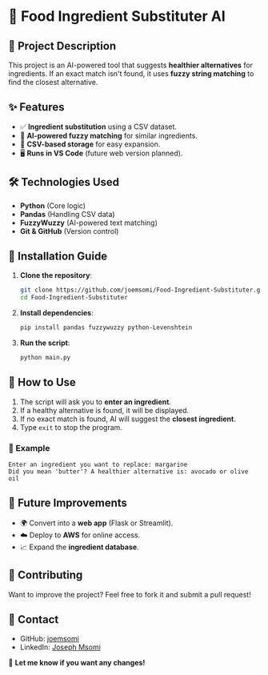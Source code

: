 
# 🍏 Food Ingredient Substituter AI

## 📌 Project Description
This project is an AI-powered tool that suggests **healthier alternatives** for ingredients. If an exact match isn't found, it uses **fuzzy string matching** to find the closest alternative.

## ✨ Features
- ✅ **Ingredient substitution** using a CSV dataset.
- 🧠 **AI-powered fuzzy matching** for similar ingredients.
- 📂 **CSV-based storage** for easy expansion.
- 🖥️ **Runs in VS Code** (future web version planned).

## 🛠️ Technologies Used
- **Python** (Core logic)
- **Pandas** (Handling CSV data)
- **FuzzyWuzzy** (AI-powered text matching)
- **Git & GitHub** (Version control)

## 🚀 Installation Guide
1. **Clone the repository**:
   ```bash
   git clone https://github.com/joemsomi/Food-Ingredient-Substituter.git
   cd Food-Ingredient-Substituter
   ```
2. **Install dependencies**:
   ```bash
   pip install pandas fuzzywuzzy python-Levenshtein
   ```
3. **Run the script**:
   ```bash
   python main.py
   ```

## 🎯 How to Use
1. The script will ask you to **enter an ingredient**.
2. If a healthy alternative is found, it will be displayed.
3. If no exact match is found, AI will suggest the **closest ingredient**.
4. Type `exit` to stop the program.

### 📌 Example
```
Enter an ingredient you want to replace: margarine
Did you mean 'butter'? A healthier alternative is: avocado or olive oil
```

## 🔮 Future Improvements
- 🌍 Convert into a **web app** (Flask or Streamlit).
- ☁️ Deploy to **AWS** for online access.
- 📈 Expand the **ingredient database**.

## 📝 Contributing
Want to improve the project? Feel free to fork it and submit a pull request!

## 📧 Contact
- GitHub: [joemsomi](https://github.com/joemsomi)
- LinkedIn: [Joseph Msomi](https://www.linkedin.com/in/josephmsomi/)

🚀 **Let me know if you want any changes!**

